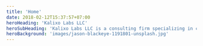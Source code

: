 ```yaml
---
title: 'Home'
date: 2018-02-12T15:37:57+07:00
heroHeading: 'Kalixo Labs LLC'
heroSubHeading: 'Kalixo Labs LLC is a consulting firm specializing in computational science and product optimization. We also work in data, wet lab design, and any other scientific endeavors your company may need.'
heroBackground: 'images/jason-blackeye-1191801-unsplash.jpg'
---
```


